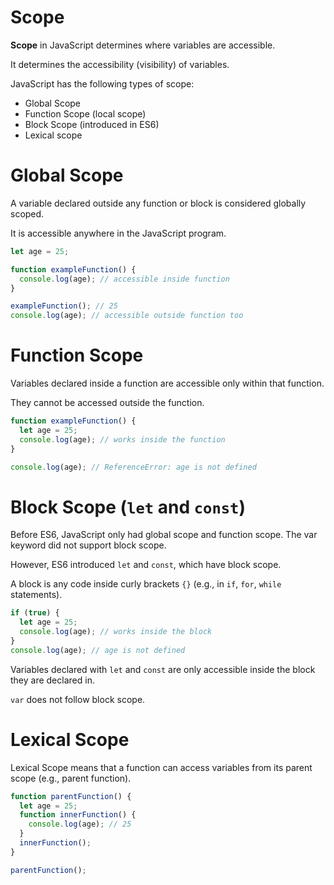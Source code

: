 # Scope

**Scope** in JavaScript determines where variables are accessible.

It determines the accessibility (visibility) of variables.

JavaScript has the following types of scope:
- Global Scope
- Function Scope (local scope)
- Block Scope (introduced in ES6)
- Lexical scope

# Global Scope

A variable declared outside any function or block is considered globally scoped.

It is accessible anywhere in the JavaScript program.
```js
let age = 25;

function exampleFunction() {
  console.log(age); // accessible inside function
}

exampleFunction(); // 25
console.log(age); // accessible outside function too
```
# Function Scope

Variables declared inside a function are accessible only within that function.

They cannot be accessed outside the function.
```js
function exampleFunction() {
  let age = 25;
  console.log(age); // works inside the function
}

console.log(age); // ReferenceError: age is not defined
```
# Block Scope (`let` and `const`)

Before ES6, JavaScript only had global scope and function scope. The var keyword did not support block scope.

However, ES6 introduced `let` and `const`, which have block scope.

A block is any code inside curly brackets `{}` (e.g., in `if`, `for`, `while` statements).
```js
if (true) {
  let age = 25;
  console.log(age); // works inside the block
}
console.log(age); // age is not defined
```
Variables declared with `let` and `const` are only accessible inside the block they are declared in.

`var` does not follow block scope.

# Lexical Scope

Lexical Scope means that a function can access variables from its parent scope (e.g., parent function).
```js
function parentFunction() {
  let age = 25;
  function innerFunction() {
    console.log(age); // 25
  }
  innerFunction();
}

parentFunction();
```